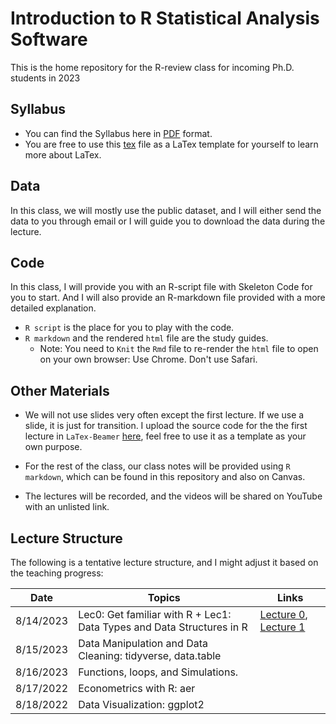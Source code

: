 # Introduction to R Statistical Analysis Software

This is the home repository for the R-review class for incoming Ph.D. students in 2023

## Syllabus

* You can find the Syllabus here in [PDF](https://github.com/lfr00154/R-review2023/blob/8ba9ba6d2108ba6c7db39e7d1df0fbe95722aacc/syllabus/syllabus.pdf) format. 
* You are free to use this [tex](https://github.com/lfr00154/R-review2023/blob/8ba9ba6d2108ba6c7db39e7d1df0fbe95722aacc/syllabus/syllabus.tex) file as a LaTex template for yourself to learn more about LaTex.

## Data

In this class, we will mostly use the public dataset, and I will either send the data to you through email or I will guide you to download the data during the lecture. 

## Code

In this class, I will provide you with an R-script file with Skeleton Code for you to start. And I will also provide an R-markdown file provided with a more detailed explanation. 

- `R script` is the place for you to play with the code.
- `R markdown` and the rendered `html` file are the study guides.
  - Note: You need to `Knit` the `Rmd` file to re-render the `html` file to open on your own browser: Use Chrome. Don't use Safari. 

## Other Materials

* We will not use slides very often except the first lecture. If we use a slide, it is just for transition. I upload the source code for the the first lecture in `LaTex-Beamer` [here](welcome_slides), feel free to use it as a template as your own purpose.

* For the rest of the class, our class notes will be provided using `R markdown`, which can be found in this repository and also on Canvas.

* The lectures will be recorded, and the videos will be shared on YouTube with an unlisted link.


## Lecture Structure

The following is a tentative lecture structure, and I might adjust it based on the teaching progress:

| Date       | Topics                                                                                       |Links|
|------------|----------------------------------------------------------------------------------------------|-----|
| 8/14/2023  | Lec0: Get familiar with R + Lec1: Data Types and Data Structures in R |[Lecture 0](lec0), [Lecture 1](lec1)|
| 8/15/2023  | Data Manipulation and Data Cleaning: tidyverse, data.table                                    ||
| 8/16/2023  | Functions, loops, and Simulations.                                                           ||
| 8/17/2022  | Econometrics with R: aer                                                                     ||
| 8/18/2022  | Data Visualization: ggplot2                                                                  ||

